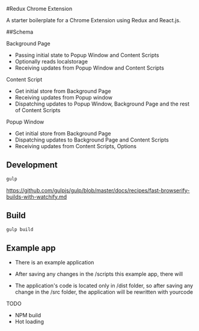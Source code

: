 #Redux Chrome Extension


A starter boilerplate for a Chrome Extension using Redux and React.js.

##Schema


Background Page
- Passing initial state to Popup Window and Content Scripts
- Optionally reads localstorage
- Receiving updates from Popup Window and Content Scripts

Content Script
- Get initial store from Background Page
- Receiving updates from Popup window
- Dispatching updates to Popup Window, Background Page and the rest of Content Scripts


Popup Window
- Get initial store from Background Page
- Dispatching updates to Background Page and Content Scripts
- Receiving updates from Content Scripts, Options


## Development



```bash
gulp
```

https://github.com/gulpjs/gulp/blob/master/docs/recipes/fast-browserify-builds-with-watchify.md

## Build


```bash
gulp build
```

## Example app

- There is an example application

- After saving any changes in the /scripts this example app, there will 

- The application's code is located only in /dist folder, so after saving any change in the /src folder, the application will be rewritten with yourcode



TODO
- NPM build
- Hot loading